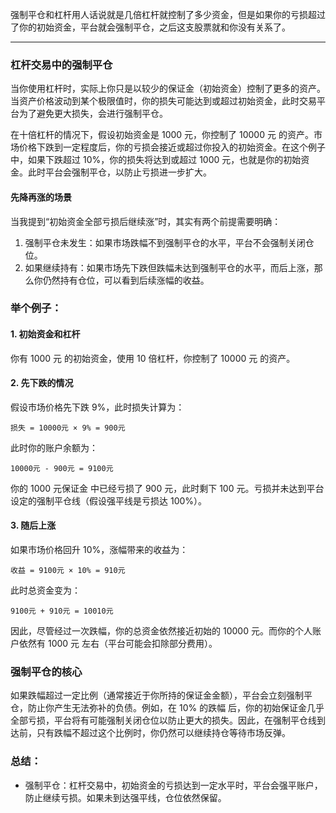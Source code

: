 强制平仓和杠杆用人话说就是几倍杠杆就控制了多少资金，但是如果你的亏损超过了你的初始资金，平台就会强制平仓，之后这支股票就和你没有关系了。

----

### 杠杆交易中的强制平仓
当你使用杠杆时，实际上你只是以较少的保证金（初始资金）控制了更多的资产。当资产价格波动到某个极限值时，你的损失可能达到或超过初始资金，此时交易平台为了避免更大损失，会进行强制平仓。

在十倍杠杆的情况下，假设初始资金是 1000 元，你控制了 10000 元 的资产。市场价格下跌到一定程度后，你的亏损会接近或超过你投入的初始资金。在这个例子中，如果下跌超过 10%，你的损失将达到或超过 1000 元，也就是你的初始资金。此时平台会强制平仓，以防止亏损进一步扩大。

#### 先降再涨的场景
当我提到“初始资金全部亏损后继续涨”时，其实有两个前提需要明确：
1. 强制平仓未发生：如果市场跌幅不到强制平仓的水平，平台不会强制关闭仓位。
2. 如果继续持有：如果市场先下跌但跌幅未达到强制平仓的水平，而后上涨，那么你仍然持有仓位，可以看到后续涨幅的收益。

### 举个例子：

#### 1. 初始资金和杠杆
你有 1000 元 的初始资金，使用 10 倍杠杆，你控制了 10000 元 的资产。

#### 2. 先下跌的情况
假设市场价格先下跌 9%，此时损失计算为：
```
损失 = 10000元 × 9% = 900元
```
此时你的账户余额为：
```
10000元 - 900元 = 9100元
```
你的 1000 元保证金 中已经亏损了 900 元，此时剩下 100 元。亏损并未达到平台设定的强制平仓线（假设强平线是亏损达 100%）。

#### 3. 随后上涨
如果市场价格回升 10%，涨幅带来的收益为：
```
收益 = 9100元 × 10% = 910元
```
此时总资金变为：
```
9100元 + 910元 = 10010元
```
因此，尽管经过一次跌幅，你的总资金依然接近初始的 10000 元。而你的个人账户依然有 1000 元 左右（平台可能会扣除部分费用）。

### 强制平仓的核心
如果跌幅超过一定比例（通常接近于你所持的保证金金额），平台会立刻强制平仓，防止你产生无法弥补的负债。例如，在 10% 的跌幅 后，你的初始保证金几乎全部亏损，平台将有可能强制关闭仓位以防止更大的损失。因此，在强制平仓线到达前，只有跌幅不超过这个比例时，你仍然可以继续持仓等待市场反弹。

### 总结：
- 强制平仓：杠杆交易中，初始资金的亏损达到一定水平时，平台会强平账户，防止继续亏损。如果未到达强平线，仓位依然保留。
